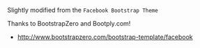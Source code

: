 Slightly modified from the `Facebook Bootstrap Theme`

Thanks to BootstrapZero and Bootply.com!

* http://www.bootstrapzero.com/bootstrap-template/facebook

